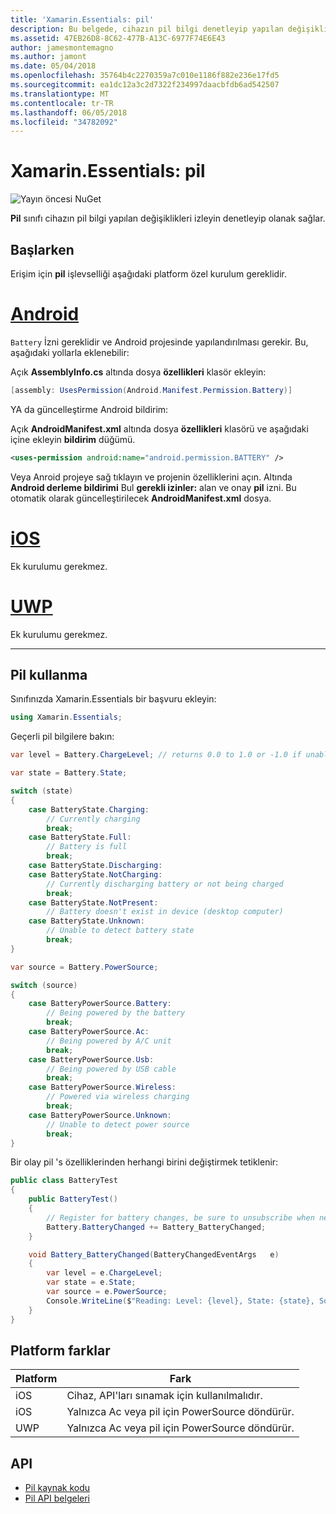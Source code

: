 ```yaml
---
title: 'Xamarin.Essentials: pil'
description: Bu belgede, cihazın pil bilgi denetleyip yapılan değişiklikleri izleyin sağlar Xamarin.Essentials pil sınıfında açıklanmaktadır.
ms.assetid: 47EB26D8-8C62-477B-A13C-6977F74E6E43
author: jamesmontemagno
ms.author: jamont
ms.date: 05/04/2018
ms.openlocfilehash: 35764b4c2270359a7c010e1186f882e236e17fd5
ms.sourcegitcommit: ea1dc12a3c2d7322f234997daacbfdb6ad542507
ms.translationtype: MT
ms.contentlocale: tr-TR
ms.lasthandoff: 06/05/2018
ms.locfileid: "34782092"
---
```

# <a name="xamarinessentials-battery"></a>Xamarin.Essentials: pil

![Yayın öncesi NuGet](~/media/shared/pre-release.png)

**Pil** sınıfı cihazın pil bilgi yapılan değişiklikleri izleyin denetleyip olanak sağlar.

## <a name="getting-started"></a>Başlarken

Erişim için **pil** işlevselliği aşağıdaki platform özel kurulum gereklidir.

# <a name="androidtabandroid"></a>[Android](#tab/android)

`Battery` İzni gereklidir ve Android projesinde yapılandırılması gerekir. Bu, aşağıdaki yollarla eklenebilir:

Açık **AssemblyInfo.cs** altında dosya **özellikleri** klasör ekleyin:

```csharp
[assembly: UsesPermission(Android.Manifest.Permission.Battery)]
```

YA da güncelleştirme Android bildirim:

Açık **AndroidManifest.xml** altında dosya **özellikleri** klasörü ve aşağıdaki içine ekleyin **bildirim** düğümü.

```xml
<uses-permission android:name="android.permission.BATTERY" />
```

Veya Anroid projeye sağ tıklayın ve projenin özelliklerini açın. Altında **Android derleme bildirimi** Bul **gerekli izinler:** alan ve onay **pil** izni. Bu otomatik olarak güncelleştirilecek **AndroidManifest.xml** dosya.

# <a name="iostabios"></a>[iOS](#tab/ios)

Ek kurulumu gerekmez.

# <a name="uwptabuwp"></a>[UWP](#tab/uwp)

Ek kurulumu gerekmez.

-----

## <a name="using-battery"></a>Pil kullanma

Sınıfınızda Xamarin.Essentials bir başvuru ekleyin:

```csharp
using Xamarin.Essentials;
```

Geçerli pil bilgilere bakın:

```csharp
var level = Battery.ChargeLevel; // returns 0.0 to 1.0 or -1.0 if unable to determine.

var state = Battery.State;

switch (state)
{
    case BatteryState.Charging:
        // Currently charging
        break;
    case BatteryState.Full:
        // Battery is full
        break;
    case BatteryState.Discharging:
    case BatteryState.NotCharging:
        // Currently discharging battery or not being charged
        break;
    case BatteryState.NotPresent:
        // Battery doesn't exist in device (desktop computer)
    case BatteryState.Unknown:
        // Unable to detect battery state
        break;
}

var source = Battery.PowerSource;

switch (source)
{
    case BatteryPowerSource.Battery:
        // Being powered by the battery
        break;
    case BatteryPowerSource.Ac:
        // Being powered by A/C unit
        break;
    case BatteryPowerSource.Usb:
        // Being powered by USB cable
        break;
    case BatteryPowerSource.Wireless:
        // Powered via wireless charging
        break;
    case BatteryPowerSource.Unknown:
        // Unable to detect power source
        break;
}
```

Bir olay pil 's özelliklerinden herhangi birini değiştirmek tetiklenir:

```csharp
public class BatteryTest
{
    public BatteryTest()
    {
        // Register for battery changes, be sure to unsubscribe when needed
        Battery.BatteryChanged += Battery_BatteryChanged;
    }

    void Battery_BatteryChanged(BatteryChangedEventArgs   e)
    {
        var level = e.ChargeLevel;
        var state = e.State;
        var source = e.PowerSource;
        Console.WriteLine($"Reading: Level: {level}, State: {state}, Source: {source}");
    }
}
```

## <a name="platform-differences"></a>Platform farklar

| Platform | Fark |
| --- | --- |
| iOS | Cihaz, API'ları sınamak için kullanılmalıdır. |
| iOS | Yalnızca Ac veya pil için PowerSource döndürür. |
| UWP | Yalnızca Ac veya pil için PowerSource döndürür. |

## <a name="api"></a>API

- [Pil kaynak kodu](https://github.com/xamarin/Essentials/tree/master/Xamarin.Essentials/Battery)
- [Pil API belgeleri](xref:Xamarin.Essentials.Battery)
